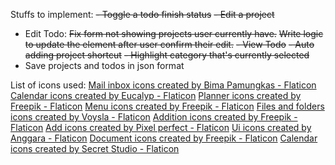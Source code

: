 Stuffs to implement:
~~- Toggle a todo finish status~~
~~- Edit a project~~
- Edit Todo: 
    ~~Fix form not showing projects user currently have.~~
    ~~Write logic to update the element after user confirm their edit.~~
~~- View Todo~~
~~- Auto adding project shortcut~~
~~- Highlight category that's currently selected~~
- Save projects and todos in json format

List of icons used:
<a href="https://www.flaticon.com/free-icons/mail-inbox" title="mail inbox icons">Mail inbox icons created by Bima Pamungkas - Flaticon</a>
<a href="https://www.flaticon.com/free-icons/calendar" title="calendar icons">Calendar icons created by Eucalyp - Flaticon</a>
<a href="https://www.flaticon.com/free-icons/planner" title="planner icons">Planner icons created by Freepik - Flaticon</a>
<a href="https://www.flaticon.com/free-icons/menu" title="menu icons">Menu icons created by Freepik - Flaticon</a>
<a href="https://www.flaticon.com/free-icons/files-and-folders" title="files and folders icons">Files and folders icons created by Voysla - Flaticon</a>
<a href="https://www.flaticon.com/free-icons/addition" title="addition icons">Addition icons created by Freepik - Flaticon</a>
<a href="https://www.flaticon.com/free-icons/add" title="add icons">Add icons created by Pixel perfect - Flaticon</a>
<a href="https://www.flaticon.com/free-icons/ui" title="ui icons">Ui icons created by Anggara - Flaticon</a>
<a href="https://www.flaticon.com/free-icons/document" title="document icons">Document icons created by Freepik - Flaticon</a>
<a href="https://www.flaticon.com/free-icons/calendar" title="calendar icons">Calendar icons created by Secret Studio - Flaticon</a>